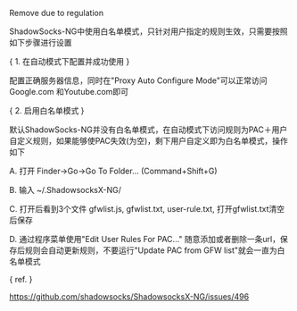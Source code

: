 Remove due to regulation

ShadowSocks-NG中使用白名单模式，只针对用户指定的规则生效，只需要按照如下步骤进行设置

 

{ 1. 在自动模式下配置并成功使用 }

配置正确服务器信息，同时在"Proxy Auto Configure Mode"可以正常访问Google.com 和Youtube.com即可

 

{ 2. 启用白名单模式 }

默认ShadowSocks-NG并没有白名单模式，在自动模式下访问规则为PAC＋用户自定义规则，如果能够使PAC失效(为空)，剩下用户自定义即为白名单模式，操作如下

A. 打开 Finder->Go->Go To Folder... (Command+Shift+G)

B. 输入 ~/.ShadowsocksX-NG/

C. 打开后看到3个文件 gfwlist.js, gfwlist.txt, user-rule.txt, 打开gfwlist.txt清空后保存

D. 通过程序菜单使用"Edit User Rules For PAC..." 随意添加或者删除一条url，保存后规则会自动更新规则，不要运行"Update PAC from GFW list"就会一直为白名单模式

 

{ ref. }

https://github.com/shadowsocks/ShadowsocksX-NG/issues/496
